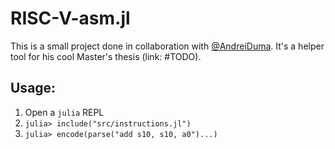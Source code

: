 # RISC-V-asm.jl

This is a small project done in collaboration with [@AndreiDuma](https://github.com/AndreiDuma).
It's a helper tool for his cool Master's thesis (link: #TODO).

## Usage:
1. Open a `julia` REPL
2. `julia> include("src/instructions.jl")`
3. `julia> encode(parse("add s10, s10, a0")...)`

